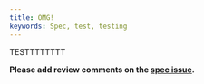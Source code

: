 ```yaml
---
title: OMG!
keywords: Spec, test, testing
---
```


TESTTTTTTTT


**Please add review comments on the [spec issue](https://github.com/dend/CommonTesting/issues/10).**